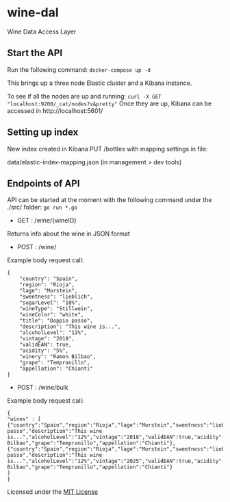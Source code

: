 # wine-dal
Wine Data Access Layer

## Start the API
Run the following command:
`docker-compose up -d`

This brings up a three node Elastic cluster and a Kibana instance.

To see if all the nodes are up and running:
`curl -X GET "localhost:9200/_cat/nodes?v&pretty"`
Once they are up, Kibana can be accessed in http://localhost:5601/

## Setting up index
New index created in Kibana PUT /bottles with mapping settings in file:

data/elastic-index-mapping.json (in management > dev tools)

## Endpoints of API
API can be started at the moment with the following command under the ./src/ folder:
`go run *.go`

- GET : /wine/{wineID}

Returns info about the wine in JSON format

- POST : /wine/
  
Example body request call:

```
{
    "country": "Spain",
    "region": "Rioja",
    "lage": "Morstein",
    "sweetness": "lieblich",
    "sugarLevel": "18%",
    "wineType": "Stillwein",
    "wineColor": "white",
    "title": "Doppio passo",
    "description": "This wine is...",
    "alcoholLevel": "12%",
    "vintage": "2018",
    "validEAN": true,
    "acidity": "5%",
    "winery": "Ramon Bilbao",
    "grape": "Tempranillo",
    "appellation": "Chianti"
}
```
- POST : /wine/bulk

Example body request call:

```
{
"wines" : [
{"country":"Spain","region":"Rioja","lage":"Morstein","sweetness":"lieblich","sugarLevel":"18%","wineType":"Stillwein","wineColor":"white","title":"Doppio passo","description":"This wine is...","alcoholLevel":"12%","vintage":"2018","validEAN":true,"acidity":"5%","winery":"Ramon Bilbao","grape":"Tempranillo","appellation":"Chianti"},
{"country":"Spain","region":"Rioja","lage":"Morstein","sweetness":"lieblich","sugarLevel":"18%","wineType":"Stillwein","wineColor":"white","title":"Doppio passo","description":"This wine is...","alcoholLevel":"12%","vintage":"2025","validEAN":true,"acidity":"5%","winery":"Ramon Bilbao","grape":"Tempranillo","appellation":"Chianti"}
]
}
```

Licensed under the [MIT License](LICENSE)
